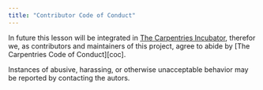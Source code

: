 ```yaml
---
title: "Contributor Code of Conduct"
---
```


In future this lesson will be integrated in [The Carpentries Incubator](https://github.com/carpentries-incubator), therefor we, as contributors and maintainers of this project, agree to abide by [The Carpentries Code of Conduct][coc]. 

Instances of abusive, harassing, or otherwise unacceptable behavior
may be reported by contacting the autors.
